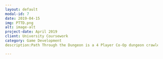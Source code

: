 ```yaml
---
layout: default
modal-id: 7
date: 2019-04-15
img: PTTD.png
alt: image-alt
project-date: April 2019
client: University Coursework
category: Game Development
description:Path Through the Dungeon is a 4 Player Co-Op dungeon crawler, where the map is generated different sizes depenign on how many players, with random traps placed within the level. As a group Coursework for Commercial Games Development we were tasked with coming up with a game idea, and creating it within 5 weeks in a group, my role within the group was 3rd programmer and my main job was to impliment the Map generation and randomisation as well as the algorithm that determines difficulty, however i also helped impliment other aspects of the game. <iframe width="560" height="315" src="https://www.youtube.com/embed/SikWfdO10fk" frameborder="0" allow="accelerometer; autoplay; encrypted-media; gyroscope; picture-in-picture" allowfullscreen></iframe>

---
```

